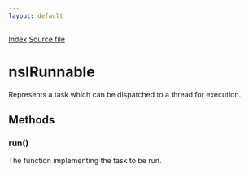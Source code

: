 ```yaml
---
layout: default
---
```

<div id='links'><a href="../index.html">Index</a>
<a href="http://dxr.mozilla.org/mozilla-central/source/xpcom/threads/nsIRunnable.idl">Source file</a>
</div>

# nsIRunnable #
  
Represents a task which can be dispatched to a thread for execution.  
  

## Methods ##

### run() ###
  
The function implementing the task to be run.  
  
